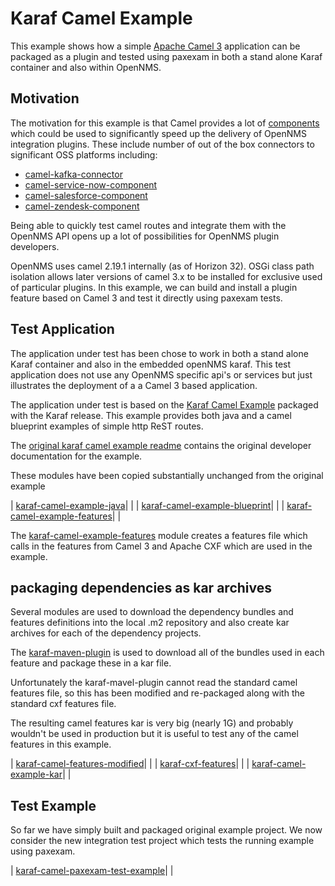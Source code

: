 # Karaf Camel Example

This example shows how a simple [Apache Camel 3](https://camel.apache.org/) application can be packaged as a plugin and tested using paxexam in both a stand alone Karaf container and also within OpenNMS.

## Motivation

The motivation for this example is that Camel provides a lot of [components](https://camel.apache.org/components/3.20.x/index.html) which could be used to significantly speed up the delivery of OpenNMS integration plugins. 
These include number of out of the box connectors to significant OSS platforms including:

* [camel-kafka-connector](https://camel.apache.org/camel-kafka-connector/3.18.x/)
* [camel-service-now-component](https://camel.apache.org/components/3.20.x/servicenow-component.html)
* [camel-salesforce-component](https://camel.apache.org/components/3.20.x/salesforce-component.html)
* [camel-zendesk-component](https://camel.apache.org/components/3.20.x/zendesk-component.html)

Being able to quickly test camel routes and integrate them with the OpenNMS API opens up a lot of possibilities for OpenNMS plugin developers. 

OpenNMS uses camel 2.19.1 internally (as of Horizon 32). 
OSGi class path isolation allows later versions of camel  3.x to be installed for exclusive used of particular plugins. 
In this example, we can build and install a plugin feature based on Camel 3 and test it directly using paxexam tests.

## Test Application
The application under test has been chose to work in both a stand alone Karaf container and also in the embedded openNMS karaf. 
This test application does not use any OpenNMS specific api's or services but just illustrates the deployment of a a Camel 3 based application. 

The application under test is based on the [Karaf Camel Example](https://github.com/apache/karaf/tree/karaf-4.4.3/examples/karaf-camel-example) packaged with the Karaf release. 
This example provides both java and a camel blueprint examples of simple http ReST routes. 

The [original karaf camel example readme](../karaf-camel-example/originalReadme.md) contains the original developer documentation for the example.

These modules have been copied substantially unchanged from the original example 

| [karaf-camel-example-java](../karaf-camel-example/karaf-camel-example-java)| |
| [karaf-camel-example-blueprint](../karaf-camel-example/karaf-camel-example-blueprint)| |
| [karaf-camel-example-features](../karaf-camel-example/karaf-camel-example-features)| |

The [karaf-camel-example-features](../karaf-camel-example/karaf-camel-example-features) module creates a features file which calls in the features from Camel 3 and Apache CXF which are used in the example.

## packaging dependencies as kar archives

Several modules are used to download the dependency bundles and features definitions into the local .m2 repository and also create kar archives for each of the dependency projects.

The [karaf-maven-plugin](https://svn.apache.org/repos/asf/karaf/site/production/manual/latest/karaf-maven-plugin.html) is used to download all of the bundles used in each feature and package these in a kar file.

Unfortunately the karaf-mavel-plugin cannot read the standard camel features file, so this has been modified and re-packaged along with the standard cxf features file. 

The resulting camel features kar is very big (nearly 1G) and probably wouldn't be used in production but it is useful to test any of the camel features in this example.

| [karaf-camel-features-modified](../karaf-camel-example/karaf-camel-features-modified)| |
| [karaf-cxf-features](../karaf-camel-example/karaf-cxf-features)| |
| [karaf-camel-example-kar](../karaf-camel-example/karaf-camel-example-kar)| |


## Test Example

So far we have simply built and packaged original example project.
We now consider the new integration test project which  tests the running example using paxexam.

| [karaf-camel-paxexam-test-example](../karaf-camel-example/karaf-camel-paxexam-test-example)| |
